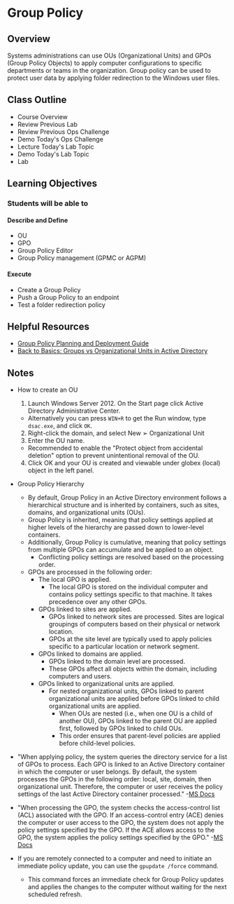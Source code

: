 # Group Policy

## Overview

Systems administrations can use OUs (Organizational Units) and GPOs (Group Policy Objects) to apply computer configurations to specific departments or teams in the organization. Group policy can be used to protect user data by applying folder redirection to the Windows user files.

## Class Outline

- Course Overview
- Review Previous Lab
- Review Previous Ops Challenge
- Demo Today's Ops Challenge
- Lecture Today's Lab Topic
- Demo Today's Lab Topic
- Lab

## Learning Objectives

### Students will be able to

#### Describe and Define

- OU
- GPO
- Group Policy Editor
- Group Policy management (GPMC or AGPM)

#### Execute

- Create a Group Policy
- Push a Group Policy to an endpoint
- Test a folder redirection policy

## Helpful Resources

- [Group Policy Planning and Deployment Guide](https://docs.microsoft.com/en-us/previous-versions/windows/it-pro/windows-server-2008-R2-and-2008/cc754948(v=ws.10))
- [Back to Basics: Groups vs Organizational Units in Active Directory](http://techgenix.com/back-basics-groups-vs-organizational-units-active-directory/)


## Notes

- How to create an OU
  1. Launch Windows Server 2012. On the Start page click Active Directory Administrative Center.
    - Alternatively you can press `WIN+R` to get the Run window, type `dsac.exe`, and click `OK`.
  2. Right-click the domain, and select New ➢ Organizational Unit
  3. Enter the OU name.
    - Recommended to enable the "Protect object from accidental deletion" option to prevent unintentional removal of the OU.
  4. Click OK and your OU is created and viewable under globex (local) object in the left panel.

- Group Policy Hierarchy
  - By default, Group Policy in an Active Directory environment follows a hierarchical structure and is inherited by containers, such as sites, domains, and organizational units (OUs).
  - Group Policy is inherited, meaning that policy settings applied at higher levels of the hierarchy are passed down to lower-level containers.
  - Additionally, Group Policy is cumulative, meaning that policy settings from multiple GPOs can accumulate and be applied to an object.
    - Conflicting policy settings are resolved based on the processing order.
  - GPOs are processed in the following order:
    - The local GPO is applied.
      - The local GPO is stored on the individual computer and contains policy settings specific to that machine. It takes precedence over any other GPOs.
    - GPOs linked to sites are applied.
      - GPOs linked to network sites are processed. Sites are logical groupings of computers based on their physical or network location.
      - GPOs at the site level are typically used to apply policies specific to a particular location or network segment.
    - GPOs linked to domains are applied.
      - GPOs linked to the domain level are processed.
      - These GPOs affect all objects within the domain, including computers and users.
    - GPOs linked to organizational units are applied.
      - For nested organizational units, GPOs linked to parent organizational units are applied before GPOs linked to child organizational units are applied.
        - When OUs are nested (i.e., when one OU is a child of another OU), GPOs linked to the parent OU are applied first, followed by GPOs linked to child OUs.
        - This order ensures that parent-level policies are applied before child-level policies.

- "When applying policy, the system queries the directory service for a list of GPOs to process. Each GPO is linked to an Active Directory container in which the computer or user belongs. By default, the system processes the GPOs in the following order: local, site, domain, then organizational unit. Therefore, the computer or user receives the policy settings of the last Active Directory container processed." -[MS Docs](https://docs.microsoft.com/en-us/previous-versions/windows/desktop/policy/applying-group-policy)

- "When processing the GPO, the system checks the access-control list (ACL) associated with the GPO. If an access-control entry (ACE) denies the computer or user access to the GPO, the system does not apply the policy settings specified by the GPO. If the ACE allows access to the GPO, the system applies the policy settings specified by the GPO." -[MS Docs](https://docs.microsoft.com/en-us/previous-versions/windows/desktop/policy/applying-group-policy)

- If you are remotely connected to a computer and need to initiate an immediate policy update, you can use the `gpupdate /force` command.
  - This command forces an immediate check for Group Policy updates and applies the changes to the computer without waiting for the next scheduled refresh.